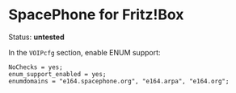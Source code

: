 SpacePhone for Fritz!Box
========================

Status: **untested**

In the ``VOIPcfg`` section, enable ENUM support:

    NoChecks = yes;
    enum_support_enabled = yes;
    enumdomains = "e164.spacephone.org", "e164.arpa", "e164.org";
